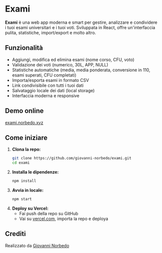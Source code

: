 # Exami

**Exami** è una web app moderna e smart per gestire, analizzare e condividere i tuoi esami universitari e i tuoi voti. Sviluppata in React, offre un'interfaccia pulita, statistiche, import/export e molto altro.

## Funzionalità
- Aggiungi, modifica ed elimina esami (nome corso, CFU, voto)
- Validazione dei voti (numerico, 30L, APP, NULL)
- Statistiche automatiche (media, media ponderata, conversione in 110, esami superati, CFU completati)
- Importa/esporta esami in formato CSV
- Link condivisibile con tutti i tuoi dati
- Salvataggio locale dei dati (local storage)
- Interfaccia moderna e responsive

## Demo online
[exami.norbedo.xyz](https://exami.norbedo.xyz)

## Come iniziare
1. **Clona la repo:**
   ```sh
   git clone https://github.com/giovanni-norbedo/exami.git
   cd exami
   ```
2. **Installa le dipendenze:**
   ```sh
   npm install
   ```
3. **Avvia in locale:**
   ```sh
   npm start
   ```
4. **Deploy su Vercel:**
   - Fai push della repo su GitHub
   - Vai su [vercel.com](https://vercel.com), importa la repo e deploya

## Crediti
Realizzato da [Giovanni Norbedo](https://norbedo.xyz) 
